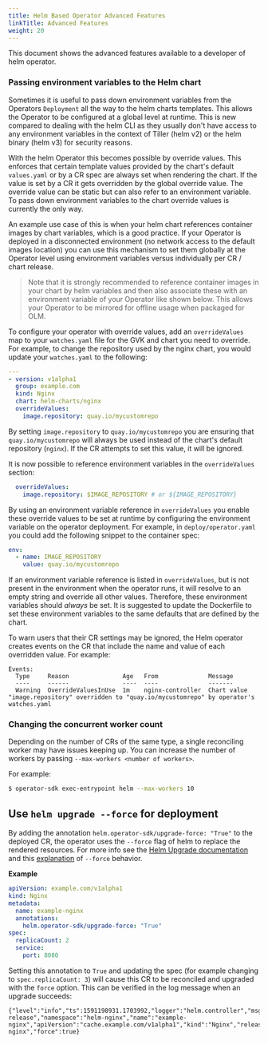 ```yaml
---
title: Helm Based Operator Advanced Features
linkTitle: Advanced Features
weight: 20
---
```


This document shows the advanced features available to a developer of helm operator.

### Passing environment variables to the Helm chart

Sometimes it is useful to pass down environment variables from the Operators `Deployment`
all the way to the helm charts templates. This allows the Operator to be configured at a global
level at runtime. This is new compared to dealing with the helm CLI
as they usually don't have access to any environment variables in the context of Tiller (helm v2)
or the helm binary (helm v3) for security reasons.

With the helm Operator this becomes possible by override values. This enforces that certain
template values provided by the chart's default `values.yaml` or by a CR spec are always set
when rendering the chart. If the value is set by a CR it gets overridden by the global override value.
The override value can be static but can also refer to an environment variable. To pass down environment
variables to the chart override values is currently the only way.

An example use case of this is when your helm chart references container images by chart variables,
which is a good practice.
If your Operator is deployed in a disconnected environment (no network access to the default images
location) you can use this mechanism to set them globally at the Operator level using environment variables
versus individually per CR / chart release.

> Note that it is strongly recommended to reference container images in your chart by helm variables
> and then also associate these with an environment variable of your Operator like shown below.
> This allows your Operator to be mirrored for offline usage when packaged for OLM.

To configure your operator with override values, add an `overrideValues` map to your
`watches.yaml` file for the GVK and chart you need to override. For example, to change
the repository used by the nginx chart, you would update your `watches.yaml` to the
following:

```yaml
---
- version: v1alpha1
  group: example.com
  kind: Nginx
  chart: helm-charts/nginx
  overrideValues:
    image.repository: quay.io/mycustomrepo
```

By setting `image.repository` to `quay.io/mycustomrepo` you are ensuring that
`quay.io/mycustomrepo` will always be used instead of the chart's default repository
(`nginx`). If the CR attempts to set this value, it will be ignored.

It is now possible to reference environment variables in the `overrideValues` section:

```yaml
  overrideValues:
    image.repository: $IMAGE_REPOSITORY # or ${IMAGE_REPOSITORY}
```

By using an environment variable reference in `overrideValues` you enable these override
values to be set at runtime by configuring the environment variable on the
operator deployment. For example, in `deploy/operator.yaml` you could add the
following snippet to the container spec:

```yaml
env:
  - name: IMAGE_REPOSITORY
    value: quay.io/mycustomrepo
```

If an environment variable reference is listed in `overrideValues`, but is not present
in the environment when the operator runs, it will resolve to an empty string and
override all other values. Therefore, these environment variables should _always_ be
set. It is suggested to update the Dockerfile to set these environment variables to
the same defaults that are defined by the chart.

To warn users that their CR settings may be ignored, the Helm operator creates events on
the CR that include the name and value of each overridden value. For example:

```
Events:
  Type     Reason               Age   From              Message
  ----     ------               ----  ----              -------
  Warning  OverrideValuesInUse  1m    nginx-controller  Chart value "image.repository" overridden to "quay.io/mycustomrepo" by operator's watches.yaml
```


### Changing the concurrent worker count

Depending on the number of CRs of the same type, a single reconciling worker may have issues keeping up. You can increase the number of workers by passing `--max-workers <number of workers>`.

For example:

```sh
$ operator-sdk exec-entrypoint helm --max-workers 10
```

## Use `helm upgrade --force` for deployment

By adding the annotation `helm.operator-sdk/upgrade-force: "True"` to the deployed CR, the operator uses the `--force` flag of helm to replace the rendered resources. For more info see the [Helm Upgrade documentation](https://helm.sh/docs/helm/helm_upgrade/) and this [explanation](https://github.com/helm/helm/issues/7082#issuecomment-559558318) of `--force` behavior.

**Example**

```yaml
apiVersion: example.com/v1alpha1
kind: Nginx
metadata:
  name: example-nginx
  annotations:
    helm.operator-sdk/upgrade-force: "True"
spec:
  replicaCount: 2
  service:
    port: 8080
```

Setting this annotation to `True` and updating the spec (for example changing to `spec.replicaCount: 3`) will cause this CR to be reconciled and upgraded with the `force` option. This can be verified in the log message when an upgrade succeeds: 

```
{"level":"info","ts":1591198931.1703992,"logger":"helm.controller","msg":"Updated release","namespace":"helm-nginx","name":"example-nginx","apiVersion":"cache.example.com/v1alpha1","kind":"Nginx","release":"example-nginx","force":true}
```
